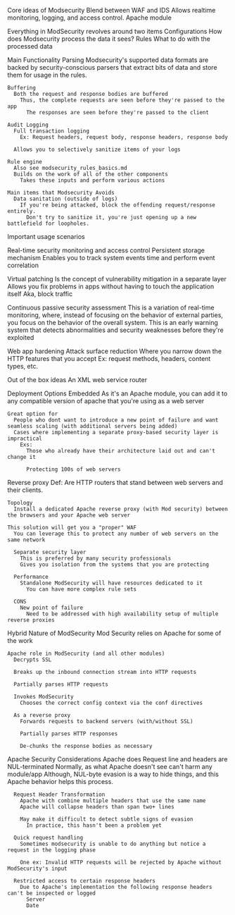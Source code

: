 Core ideas of Modsecurity
  Blend between WAF and IDS
  Allows realtime monitoring, logging, and access control.
  Apache module

  Everything in ModSecurity revolves around two items
    Configurations
      How does Modsecurity process the data it sees?
    Rules
      What to do with the processed data
      
  Main Functionality
    Parsing
      Modsecurity's supported data formats are backed by security-conscious parsers that extract bits of data and store them for usage in the rules.

    Buffering
      Both the request and response bodies are buffered
        Thus, the complete requests are seen before they're passed to the app
          The responses are seen before they're passed to the client

    Audit Logging
      Full transaction logging
        Ex: Request headers, request body, response headers, response body

      Allows you to selectively sanitize items of your logs

    Rule engine
      Also see modsecurity_rules_basics.md
      Builds on the work of all of the other components
        Takes these inputs and perform various actions

    Main items that Modsecurity Avoids
      Data sanitation (outside of logs)
        If you're being attacked, block the offending request/response entirely.
          Don't try to sanitize it, you're just opening up a new battlefield for loopholes.

  
Important usage scenarios

  Real-time security monitoring and access control
    Persistent storage mechanism
      Enables you to track system events time and perform event correlation

  Virtual patching
    Is the concept of vulnerability mitigation in a separate layer
      Allows you fix problems in apps without having to touch the application itself
        Aka, block traffic

  Continuous passive security assessment
    This is a variation of real-time monitoring, where, instead of focusing on the behavior of external parties, you focus on the behavior of the overall system.
      This is an early warning system that detects abnormalities and security weaknesses before they're exploited

  Web app hardening
    Attack surface reduction
      Where you narrow down the HTTP features that you accept
        Ex: request methods, headers, content types, etc.

  Out of the box ideas
    An XML web service router

Deployment Options
  Embedded
    As it's an Apache module, you can add it to any compatible version of apache that you're using as a web server

    Great option for
      People who dont want to introduce a new point of failure and want seamless scaling (with additional servers being added)
      Cases where implementing a separate proxy-based security layer is impractical
        Exs:
          Those who already have their architecture laid out and can't change it

          Protecting 100s of web servers
          

  Reverse proxy
    Def: Are HTTP routers that stand between web servers and their clients.

    Topology
      Install a dedicated Apache reverse proxy (with Mod security) between the browsers and your Apache web server

    This solution will get you a "proper" WAF
      You can leverage this to protect any number of web servers on the same network

      Separate security layer
        This is preferred by many security professionals
        Gives you isolation from the systems that you are protecting

      Performance
        Standalone ModSecurity will have resources dedicated to it
          You can have more complex rule sets

      CONS
        New point of failure
          Need to be addressed with high availability setup of multiple reverse proxies

Hybrid Nature of ModSecurity
  Mod Security relies on Apache for some of the work
    
    Apache role in ModSecurity (and all other modules)
      Decrypts SSL
      
      Breaks up the inbound connection stream into HTTP requests

      Partially parses HTTP requests

      Invokes ModSecurity
        Chooses the correct config context via the conf directives

      As a reverse proxy
        Forwards requests to backend servers (with/without SSL)
        
        Partially parses HTTP responses

        De-chunks the response bodies as necessary

Apache Security Considerations
  Apache does
    Request line and headers are NUL-terminated
      Normally, as what Apache doesn't see can't harm any module/app
        Although, NUL-byte evasion is a way to hide things, and this Apache behavior helps this process.

      Request Header Transformation
        Apache with combine multiple headers that use the same name
        Apache will collapse headers than span two+ lines

        May make it difficult to detect subtle signs of evasion
          In practice, this hasn't been a problem yet

      Quick request handling
        Sometimes modsecurity is unable to do anything but notice a request in the logging phase

        One ex: Invalid HTTP requests will be rejected by Apache without ModSecurity's input

      Restricted access to certain response headers
        Due to Apache's implementation the following response headers can't be inspected or logged
          Server
          Date


